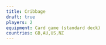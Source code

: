 ```yaml
---
title: Cribbage
draft: true
players: 2
equipment: Card game (standard deck)
countries: GB,AU,US,NZ
---
```

